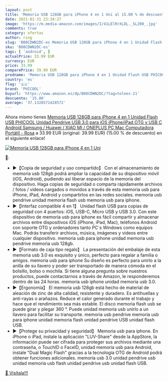 ```yaml
---
layout: post
title: 'Memoria USB 128GB para iPhone 4 en 1 Uni al 15.00 % de descuento'
date: 2021-01-31 23:34:27
image: 'https://m.media-amazon.com/images/I/41LElRrXLDL._SL200_.jpg'
comments: true
category: ofertas
author: ring
slug: 'B08CDWN2DC-es Memoria USB 128GB para iPhone 4 en 1 Unidad Flash USB...'
sku: 'B08CDWN2DC-es'
tags: [ 'android', ]
actualPrice: 33.99 EUR
currency: EUR
price: 33.99
comparePrice: 39.99 EUR
prodname: 'Memoria USB 128GB para iPhone 4 en 1 Unidad Flash USB PHICOOL Unidad Pendrive USB 3.0 para iOS iPhone/iPad OTG y USB C Android Samsung / Huawei / XIAO MI / ONEPLUS PC Mac Computadora Portátil - Rosa'
country: 'es'
flag: '🇪🇸'
brand: 'PHICOOL'
buyurl: 'https://www.amazon.es/dp/B08CDWN2DC/?tag=tolees-21'
descuento: '15.00'
average: '37.1328571428572'
---
```


Ahora mismo tienes [Memoria USB 128GB para iPhone 4 en 1 Unidad Flash USB PHICOOL Unidad Pendrive USB 3.0 para iOS iPhone/iPad OTG y USB C Android Samsung / Huawei / XIAO MI / ONEPLUS PC Mac Computadora Portátil - Rosa](https://www.amazon.es/dp/B08CDWN2DC/?tag=tolees-21) a 33.99 EUR (original: 39.99 EUR) (15.00 %  de descuento) en el siguiente enlace!

[![Memoria USB 128GB para iPhone 4 en 1 Uni](https://m.media-amazon.com/images/I/41LElRrXLDL._SL200_.jpg)](https://www.amazon.es/dp/B08CDWN2DC/?tag=tolees-21)

🔎:

- ▶【Copia de seguridad y uso compartido】 Con el almacenamiento de memoria usb 128gb podrá ampliar la capacidad de su dispositivo móvil (iOS, Android), pudiendo así liberar espacio de la memoria del dispositivo. Haga copias de seguridad o comparta rápidamente archivos / fotos / vídeos cargados o movidos a través de esta memoria usb para iPhone, iPad, Android y compartirlos en las redes sociales. memoria usb pendrive unidad memoria flash usb memoria usb para iphone.
- ▶【Interfaz compatible 4 en 1】 Unidad flash USB para copias de seguridad con 4 puertos: iOS, USB-C, Micro USB y USB 3.0. Con este dispositivo de memoria usb para iphone es fácil compartir y almacenar archivos entre dispositivos iOS (iPhone, iPad, Mac), teléfonos Android con soporte OTG y ordenadores tanto PC´s Windows como equipos Mac. Podrás transferir archivos, música, imágenes y videos entre cualquier dispositivo. memoria usb para iphone unidad memoria usb pendrive memoria usb 128gb.
- ▶【Formato de caja tipo regalo】 La presentación del embalaje de esta memoria usb 3.0 es exquisito y único, perfecto para regalar a familia o amigos. memoria usb para iphone Su diseño es perfecto para unirlo a la anilla de su llavero y poder ser transportado de manera cómoda en el bolsillo, bolso o mochila. Si tiene alguna pregunta sobre nuestros productos, puede contactarnos a través de Amazon, le responderemos dentro de las 24 horas. memoria usb iphone unidad memoria usb 3.0.
- ▶【Ergonomía】 El memoria usb 128gb está hecho de material de aleación de zinc de alta calidad, resistente y duradero. Es antihuellas y anti-rayas o arañazos. Reduce el calor generado durante el trabajo y hace que el rendimiento sea más estable. El disco memoria flash usb se puede girar y plegar 360 °. Puede unidad memoria usb unirlo a un llavero para facilitar su transporte. memoria usb pendrive memoria usb para iphone unidad memoria flash unidad pendrive USB unidad flash USB.
- ▶【Protege su privacidad y seguridad】 Memoria usb para iphone. En iPhone o iPad, instale la aplicación "LUV-Share" desde la AppStore, la información puede ser cifrada para proteger sus archivos mediante una contraseña, o TouchID o FaceID, unidad memoria usb para Android, instale "Dual Magic Flash" gracias a la tecnología OTG de Android podrá obtener funciones adicionales. memoria usb 3.0 unidad pendrive usb unidad memoria usb flash unidad pendrive usb unidad flash USB.

[🛒 Visítala!!!](https://www.amazon.es/dp/B08CDWN2DC/?tag=tolees-21)
